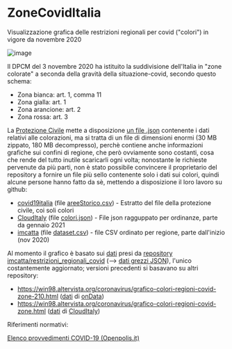 # ZoneCovidItalia
Visualizzazione grafica delle restrizioni regionali per covid ("colori") in vigore da novembre 2020

![image](https://user-images.githubusercontent.com/1620953/146897772-df97e7b3-64e4-48e4-9303-76b4aebaa4e3.png)

Il DPCM del 3 novembre 2020 ha istituito la suddivisione dell'Italia in "zone colorate" a seconda della gravità della situazione-covid, secondo questo schema:

- Zona bianca: art. 1, comma 11
- Zona gialla: art. 1
- Zona arancione: art. 2
- Zona rossa: art. 3

La [Protezione Civile](https://github.com/pcm-dpc/COVID-19) mette a disposizione [un file .json](https://github.com/pcm-dpc/COVID-19/tree/master/aree/geojson) contenente i dati relativi alle colorazioni, ma si tratta di un file di dimensioni enormi (30 MB zippato, 180 MB decompresso), perchè contiene anche informazioni grafiche sui confini di regione, che però ovviamente sono costanti, cosa che rende del tutto inutile scaricarli ogni volta; nonostante le richieste pervenute da più parti, non è stato possibile convincere il proprietario del repository a fornire un file più sello contenente solo i dati sui colori, quindi alcune persone hanno fatto da sè, mettendo a disposizione il loro lavoro su github:

- [covid19italia](https://github.com/ondata/covid19italia/blob/master/webservices/COVID-19Aree/processing/) (file [areeStorico.csv](https://raw.githubusercontent.com/ondata/covid19italia/master/webservices/COVID-19Aree/processing/areeStorico.csv)) - Estratto del file della protezione civile, coi soli colori
- [CloudItaly](https://github.com/CloudItaly/Indice-RT/) (file [colori.json](https://raw.githubusercontent.com/CloudItaly/Indice-RT/main/colori.json)) - File json ragguppato per ordinanze, parte da gennaio 2021
- [imcatta](https://github.com/imcatta/restrizioni_regionali_covid/) (file [dataset.csv](https://raw.githubusercontent.com/imcatta/restrizioni_regionali_covid/main/dataset.csv)) - file CSV ordinato per regione, parte dall'inizio (nov 2020)

Al momento il grafico è basato sui [dati](https://github.com/imcatta/restrizioni_regionali_covid/blob/main/dataset.json) presi da [repository imcatta/restrizioni_regionali_covid](https://github.com/imcatta/restrizioni_regionali_covid/) (--> [dati grezzi JSON](https://raw.githubusercontent.com/imcatta/restrizioni_regionali_covid/main/dataset.json)), l'unico costantemente aggiornato; versioni precedenti si basavano su altri repository:

- https://win98.altervista.org/coronavirus/grafico-colori-regioni-covid-zone-210.html ([dati](https://github.com/ondata/covid19italia/tree/master/webservices/COVID-19Aree/processing) di [onData](https://github.com/ondata/))
- https://win98.altervista.org/coronavirus/grafico-colori-regioni-covid-zone.html ([dati](https://raw.githubusercontent.com/CloudItaly/Indice-RT/main/colori.json) di [CloudItaly](https://raw.githubusercontent.com/CloudItaly/))


Riferimenti normativi:

[Elenco provvedimenti COVID-19 (Openpolis.it)](https://www.openpolis.it/coronavirus-lelenco-completo-degli-atti/)


